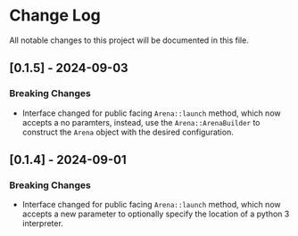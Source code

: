 # Change Log

All notable changes to this project will be documented in this file.
 
## [0.1.5] - 2024-09-03
 
 
### Breaking Changes

- Interface changed for public facing `Arena::launch` method, which
now accepts a no paramters, instead, use the `Arena::ArenaBuilder` to
construct the `Arena` object with the desired configuration.
 
## [0.1.4] - 2024-09-01 
 
 
### Breaking Changes

- Interface changed for public facing `Arena::launch` method, which
now accepts a new parameter to optionally specify the location of a python 3
interpreter.
 
